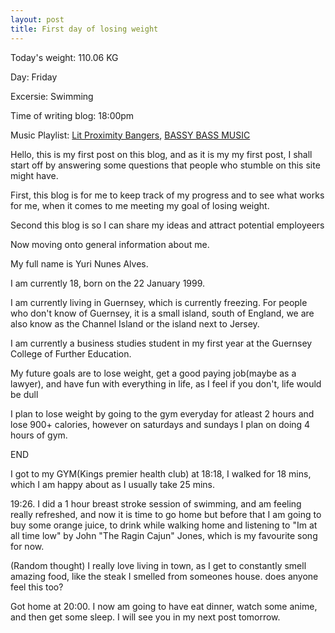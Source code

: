 ```yaml
---
layout: post
title: First day of losing weight 
---
```


Today's weight: 110.06 KG

Day: Friday

Excersie: Swimming

Time of writing blog: 18:00pm

Music Playlist: [Lit Proximity Bangers](https://open.spotify.com/user/11135879519/playlist/7AWHvr0MnBKA9Ho9WWFWWP), [BASSY BASS MUSIC](https://open.spotify.com/user/11135879519/playlist/4GRVNTRGPZVViSAuQyrn3W)

Hello, this is my first post on this blog, and as it is my my first post, I shall start off by answering some questions that people who stumble on this site might have. 

First, this blog is for me to keep track of my progress and to see what works for me, when it comes to me meeting my goal of losing weight. 

Second this blog is so I can share my ideas and attract potential employeers

Now moving onto general information about me. 

My full name is Yuri Nunes Alves. 

I am currently 18, born on the 22 January 1999. 

I am currently living in Guernsey, which is currently freezing. For people who don't know of Guernsey, it is a small island, south of England, we are also know as the Channel Island or the island next to Jersey. 

I am currently a business studies student in my first year at the Guernsey College of Further Education. 

My future goals are to lose weight, get a good paying job(maybe as a lawyer), and have fun with everything in life, as I feel if you don't, life would be dull

I plan to lose weight by going to the gym everyday for atleast 2 hours and lose 900+ calories, however on saturdays and sundays I plan on doing 4 hours of gym. 

END

I got to my GYM(Kings premier health club) at 18:18, I walked for 18 mins, which I am happy about as I usually take 25 mins. 

19:26. I did a 1 hour breast stroke session of swimming, and am feeling really refreshed, and now it is time to go home but before that I am going to buy some orange juice, to drink while walking home and listening to "Im at all time low" by John "The Ragin Cajun" Jones, which is my favourite song for now.

(Random thought) I really love living in town, as I get to constantly smell amazing food, like the steak I smelled from someones house. does anyone feel this too? 

Got home at 20:00. I now am going to have eat dinner, watch some anime, and then get some sleep. I will see you in my next post tomorrow. 
